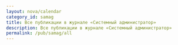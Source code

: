 ```yaml
---
layout: nova/calendar
category_id: samag
title: Все публикации в журнале «Системный администратор»
description: Все публикации в журнале «Системный администратор»
permalink: /pub/samag/all
---
```

